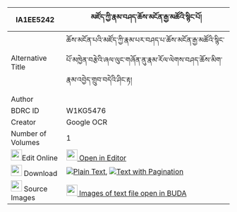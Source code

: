 |IA1EE5242|མཛོད་ཀྱི་རྣམ་བཤད་ཆོས་མངོན་རྒྱ་མཚོའི་སྙིང་པོ། 
| --- | --- 
|Alternative Title |ཆོས་མངོན་པའི་མཛོད་ཀྱི་རྣམ་པར་བཤད་པ་ཆོས་མངོན་རྒྱ་མཚོའི་སྙིང་པོ་མཁྱེན་བརྩེའི་ཞལ་ལུང་གཞོན་ནུ་རྣམ་རོལ་ལེགས་བཤད་ཆོས་མིག་རྣམ་འབྱེད་གྲུབ་བདེའི་ཤིང་རྟ།
|Author | 
|BDRC ID | W1KG5476
|Creator | Google OCR
|Number of Volumes| 1
|<img width="25" src="https://img.icons8.com/color/25/000000/edit-property.png">Edit Online| [<img width="25" src="https://avatars.githubusercontent.com/u/45091458?s=200&v=4"> Open in Editor](http://editor.openpecha.org/IA1EE5242)
|<img width="25" src="https://img.icons8.com/fluent/48/000000/download-2.png"/>  Download | [![](https://img.icons8.com/color/20/000000/txt.png)Plain Text](https://github.com/Openpecha/IA1EE5242/releases/download/v1/dzo_kyi_namshe_cho_ngon_gyatso_plain_IA1EE5242.zip), [![](https://img.icons8.com/color/20/000000/txt.png)Text with Pagination](https://github.com/Openpecha/IA1EE5242/releases/download/v1/dzo_kyi_namshe_cho_ngon_gyatso_pages_IA1EE5242.zip)
|<img width="25" src="https://img.icons8.com/plasticine/100/000000/pictures-folder.png"/>  Source Images | [<img width="25" src="https://library.bdrc.io/icons/BUDA-small.svg"> Images of text file open in BUDA](https://library.bdrc.io/show/bdr:W1KG5476)